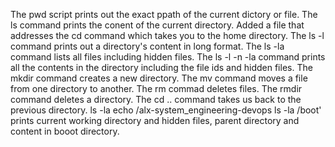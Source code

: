 The pwd script prints out the exact ppath of the current dictory or file.
The ls command prints the conent of the current directory.
Added a file that addresses the cd command which takes you to the home directory.
The ls -l command prints out a directory's content in long format.
The ls -la command lists all files including hidden files.
The ls -l -n -la command prints all the contents in the directory including the file ids and hidden files.
The mkdir command creates a new directory.
The mv command moves a file from one directory to another.
The rm commad deletes files.
The rmdir command deletes a directory.
The cd .. command takes us back to the previous directory.
ls -la echo /alx-system_engineering-devops ls -la /boot' prints current working directory and hidden files, parent directory and content in booot directory.
